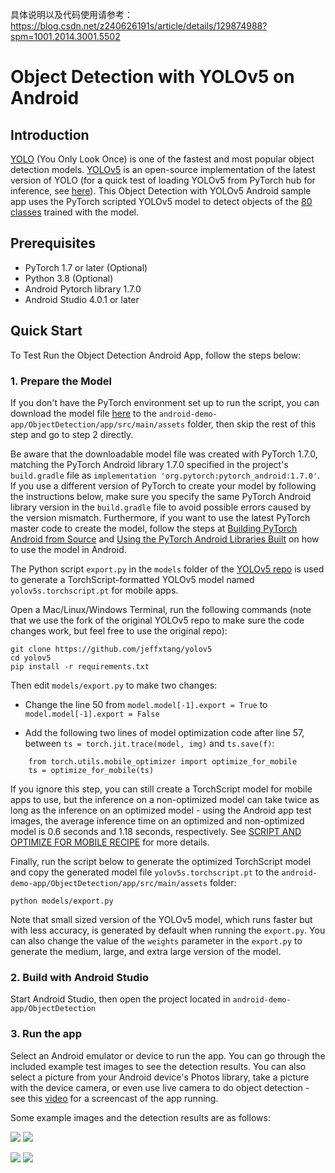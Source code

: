 具体说明以及代码使用请参考：https://blog.csdn.net/z240626191s/article/details/129874988?spm=1001.2014.3001.5502

# Object Detection with YOLOv5 on Android

## Introduction

[YOLO](https://pjreddie.com/darknet/yolo/) (You Only Look Once) is one of the fastest and most popular object detection models. [YOLOv5](https://github.com/ultralytics/yolov5) is an open-source implementation of the latest version of YOLO (for a quick test of loading YOLOv5 from PyTorch hub for inference, see [here](https://pytorch.org/hub/ultralytics_yolov5/#load-from-pytorch-hub)). This Object Detection with YOLOv5 Android sample app uses the PyTorch scripted YOLOv5 model to detect objects of the [80 classes](https://github.com/ultralytics/yolov5/blob/master/data/coco.yaml) trained with the model.

## Prerequisites

* PyTorch 1.7 or later (Optional)
* Python 3.8 (Optional)
* Android Pytorch library 1.7.0
* Android Studio 4.0.1 or later

## Quick Start

To Test Run the Object Detection Android App, follow the steps below:

### 1. Prepare the Model

If you don't have the PyTorch environment set up to run the script, you can download the model file [here](https://drive.google.com/file/d/15FFbi1ajWh02Dqc4W4HdGI45Th3VhbkR/view?usp=sharing) to the `android-demo-app/ObjectDetection/app/src/main/assets` folder, then skip the rest of this step and go to step 2 directly.

Be aware that the downloadable model file was created with PyTorch 1.7.0, matching the PyTorch Android library 1.7.0 specified in the project's `build.gradle` file as `implementation 'org.pytorch:pytorch_android:1.7.0'`. If you use a different version of PyTorch to create your model by following the instructions below, make sure you specify the same PyTorch Android library version in the `build.gradle` file to avoid possible errors caused by the version mismatch. Furthermore, if you want to use the latest PyTorch master code to create the model, follow the steps at [Building PyTorch Android from Source](https://pytorch.org/mobile/android/#building-pytorch-android-from-source) and [Using the PyTorch Android Libraries Built](https://pytorch.org/mobile/android/#using-the-pytorch-android-libraries-built-from-source-or-nightly) on how to use the model in Android.

The Python script `export.py` in the `models` folder of the [YOLOv5 repo](https://github.com/ultralytics/yolov5) is used to generate a TorchScript-formatted YOLOv5 model named `yolov5s.torchscript.pt` for mobile apps.

Open a Mac/Linux/Windows Terminal, run the following commands (note that we use the fork of the original YOLOv5 repo to make sure the code changes work, but feel free to use the original repo):

```
git clone https://github.com/jeffxtang/yolov5
cd yolov5
pip install -r requirements.txt
```

Then edit `models/export.py` to make two changes:

* Change the line 50 from `model.model[-1].export = True` to `model.model[-1].export = False`

* Add the following two lines of model optimization code after line 57, between `ts = torch.jit.trace(model, img)` and `ts.save(f)`:

```
    from torch.utils.mobile_optimizer import optimize_for_mobile
    ts = optimize_for_mobile(ts)
```

If you ignore this step, you can still create a TorchScript model for mobile apps to use, but the inference on a non-optimized model can take twice as long as the inference on an optimized model - using the Android app test images, the average inference time on an optimized and non-optimized model is 0.6 seconds and 1.18 seconds, respectively. See [SCRIPT AND OPTIMIZE FOR MOBILE RECIPE](https://pytorch.org/tutorials/recipes/script_optimized.html) for more details.

Finally, run the script below to generate the optimized TorchScript model and copy the generated model file `yolov5s.torchscript.pt` to the `android-demo-app/ObjectDetection/app/src/main/assets` folder:

```
python models/export.py
```

Note that small sized version of the YOLOv5 model, which runs faster but with less accuracy, is generated by default when running the `export.py`. You can also change the value of the `weights` parameter in the `export.py` to generate the medium, large, and extra large version of the model.

### 2. Build with Android Studio

Start Android Studio, then open the project located in `android-demo-app/ObjectDetection`

### 3. Run the app

Select an Android emulator or device to run the app. You can go through the included example test images to see the detection results. You can also select a picture from your Android device's Photos library, take a picture with the device camera, or even use live camera to do object detection - see this [video](https://drive.google.com/file/d/1-5AoRONUqZPZByM-fy0m7r8Ct11OnlIT/view) for a screencast of the app running.

Some example images and the detection results are as follows:

![](screenshot1.png)
![](screenshot2.png)

![](screenshot3.png)
![](screenshot4.png)
